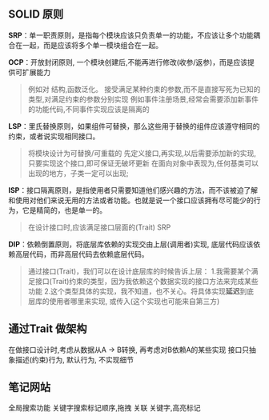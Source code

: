 ## SOLID 原则
**SRP**：单一职责原则，是指每个模块应该只负责单一的功能，不应该让多个功能耦合在一起，而是应该将多个单一模块组合在一起。

**OCP**：开放封闭原则, 一个模块创建后,不能再进行修改(收参/返参)，而是应该提供可扩展能力
> 例如对 结构,函数泛化。
> 接受满足某种约束的参数,而不是直接写死为已知的类型,对满足约束的参数分别实现
> 例如事件注册场景,经常会需要添加新事件的功能代码,不同事件实现应该是隔离的

**LSP**：里氏替换原则，如果组件可替换，那么这些用于替换的组件应该遵守相同的约束，或者说实现相同接口。
> 将模块设计为可替换/可重载的
> 先定义接口,再实现,以后需要添加新的实现,只要实现这个接口,即可保证无破坏更新
> 在面向对象中表现为,任何基类可以出现的地方，子类一定可以出现;

**ISP**：接口隔离原则，是指使用者只需要知道他们感兴趣的方法，而不该被迫了解和使用对他们来说无用的方法或者功能。也就是说一个接口应该拥有尽可能少的行为，它是精简的，也是单一的。
> 在设计接口时,应该满足接口层面的(Trait) SRP

**DIP**：依赖倒置原则，将底层库依赖的实现交由上层(调用者)实现, 底层代码应该依赖高层代码，而非高层代码去依赖底层代码。
> 通过接口(Trait)，我们可以在设计底层库的时候告诉上层：
1.我需要某个满足接口(Trait)约束的类型，因为我依赖这个数据实现的接口方法来完成某些功能
2.这个类型具体的实现，我不知道，也不关心。将具体实现**延迟**到底层库的使用者哪里来实现, 或传入(这个实现也可能来自第三方)



## 通过Trait 做架构
在做接口设计时,考虑从数据从A -> B转换, 再考虑对B依赖A的某些实现
接口只抽象描述(约束)行为, 默认行为, 不实现细节



## 笔记网站
全局搜索功能
关键字搜索标记顺序,拖拽
关联 关键字,高亮标记
